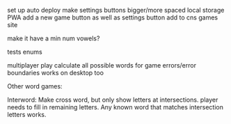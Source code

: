 set up auto deploy
make settings buttons bigger/more spaced
local storage
PWA
add a new game button as well as settings button
add to cns games site

make it have a min num vowels?

tests
enums

multiplayer play
calculate all possible words for game
errors/error boundaries
works on desktop too

Other word games:

Interword: Make cross word, but only show letters at intersections. player needs to fill in remaining letters. Any known word that matches intersection letters works.
